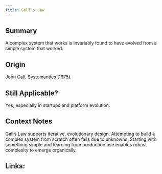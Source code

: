 ```yaml
---
title: Gall's Law
---
```


## Summary

A complex system that works is invariably found to have evolved from a simple system that worked.

## Origin

John Gall, Systemantics (1975).

## Still Applicable?

Yes, especially in startups and platform evolution.

## Context Notes

Gall’s Law supports iterative, evolutionary design. Attempting to build a complex system from scratch often fails due to unknowns. Starting with something simple and learning from production use enables robust complexity to emerge organically.

## Links:
